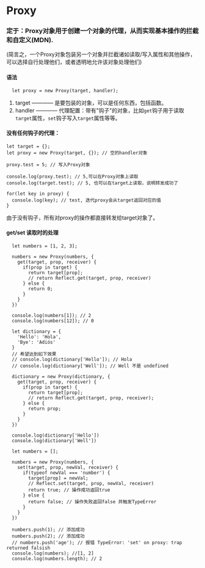 <!--
 * @Descripttion: 
 * @version: 
 * @Author: wangsf
 * @Date: 2021-05-17 19:21:03
 * @LastEditors: wangsf
 * @LastEditTime: 2021-05-17 20:12:35
-->
# Proxy

### 定于：Proxy对象用于创建一个对象的代理，从而实现基本操作的拦截和自定义(MDN).
(简言之，一个Proxy对象包装另一个对象并拦截诸如读取/写入属性和其他操作，可以选择自行处理他们，或者透明地允许该对象处理他们)

#### 语法
  ```
    let proxy = new Proxy(target, handler);
  ```
  1. target ———— 是要包装的对象，可以是任何东西，包括函数。
  2. handler ———— 代理配置：带有"钩子"的对象，比如`get`钩子用于读取`target`属性，`set`钩子写入`target`属性等等。

#### 没有任何钩子的代理：
  ```
  let target = {};
  let proxy = new Proxy(target, {}); // 空的handler对象

  proxy.test = 5; // 写入Proxy对象

  console.log(proxy.test); // 5,可以在Proxy对象上读取
  console.log(target.test); // 5, 也可以在target上读取，说明转发成功了

  for(let key in proxy) {
    console.log(key); // test, 迭代proxy会从target返回对应的值
  }
  ```
  由于没有钩子，所有对proxy的操作都直接转发给target对象了。
  
#### get/set 读取时的处理
  ```
    let numbers = [1, 2, 3];

    numbers = new Proxy(numbers, {
      get(target, prop, receiver) {
        if(prop in target) {
          return target[prop];
          // return Reflect.get(target, prop, receiver)
        } else {
          return 0;
        }
      }
    })

    console.log(numbers[1]); // 2
    console.log(numbers[12]); // 0
  ```
  ```
    let dictionary = {
      'Hello': 'Hola',
      'Bye': 'Adiós'
    }
    // 希望达到如下效果
    // console.log(dictionary['Hello']); // Hola
    // console.log(dictionary['Well']); // Well 不是 undefined

    dictionary = new Proxy(dictionary, {
      get(target, prop, receiver) {
        if(prop in target) {
          return target[prop];
          // return Reflect.get(target, prop, receiver);
        } else {
          return prop;
        }
      }
    })

    console.log(dictionary['Hello'])
    console.log(dictionary['Well'])
  ```
  ```
    let numbers = [];

    numbers = new Proxy(numbers, {
      set(target, prop, newVal, receiver) {
        if(typeof newVal === 'number') {
          target[prop] = newVal;
          // Reflect.set(target, prop, newVal, receiver)
          return true; // 操作成功返回true
        } else {
          return false; // 操作失败返回false 并触发TypeError
        }
      }
    })

    numbers.push(1); // 添加成功
    numbers.push(2); // 添加成功
    // numbers.push('age'); // 报错 TypeError: 'set' on proxy: trap returned falsish
    console.log(numbers); //[1, 2]
    console.log(numbers.length); // 2
  ```

